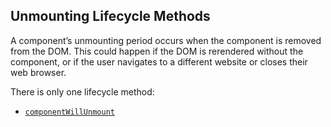 ## Unmounting Lifecycle Methods

A component’s unmounting period occurs when the component is removed from the DOM. This could happen if the DOM is rerendered without the component, or if the user navigates to a different website or closes their web browser.

There is only one lifecycle method:

* [`componentWillUnmount`](componentWillUnmount.md)